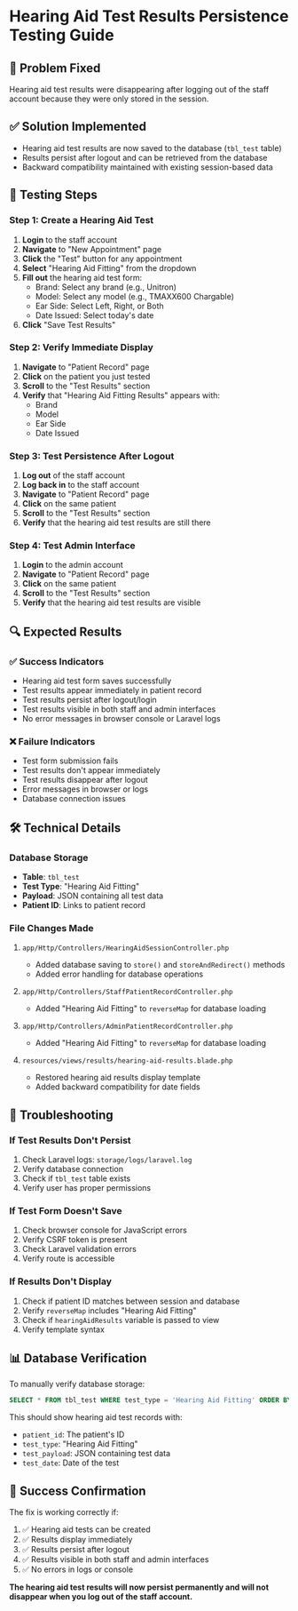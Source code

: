 # Hearing Aid Test Results Persistence Testing Guide

## 🎯 **Problem Fixed**
Hearing aid test results were disappearing after logging out of the staff account because they were only stored in the session.

## ✅ **Solution Implemented**
- Hearing aid test results are now saved to the database (`tbl_test` table)
- Results persist after logout and can be retrieved from the database
- Backward compatibility maintained with existing session-based data

## 🧪 **Testing Steps**

### **Step 1: Create a Hearing Aid Test**
1. **Login** to the staff account
2. **Navigate** to "New Appointment" page
3. **Click** the "Test" button for any appointment
4. **Select** "Hearing Aid Fitting" from the dropdown
5. **Fill out** the hearing aid test form:
   - Brand: Select any brand (e.g., Unitron)
   - Model: Select any model (e.g., TMAXX600 Chargable)
   - Ear Side: Select Left, Right, or Both
   - Date Issued: Select today's date
6. **Click** "Save Test Results"

### **Step 2: Verify Immediate Display**
1. **Navigate** to "Patient Record" page
2. **Click** on the patient you just tested
3. **Scroll** to the "Test Results" section
4. **Verify** that "Hearing Aid Fitting Results" appears with:
   - Brand
   - Model
   - Ear Side
   - Date Issued

### **Step 3: Test Persistence After Logout**
1. **Log out** of the staff account
2. **Log back in** to the staff account
3. **Navigate** to "Patient Record" page
4. **Click** on the same patient
5. **Scroll** to the "Test Results" section
6. **Verify** that the hearing aid test results are still there

### **Step 4: Test Admin Interface**
1. **Login** to the admin account
2. **Navigate** to "Patient Record" page
3. **Click** on the same patient
4. **Scroll** to the "Test Results" section
5. **Verify** that the hearing aid test results are visible

## 🔍 **Expected Results**

### ✅ **Success Indicators**
- Hearing aid test form saves successfully
- Test results appear immediately in patient record
- Test results persist after logout/login
- Test results visible in both staff and admin interfaces
- No error messages in browser console or Laravel logs

### ❌ **Failure Indicators**
- Test form submission fails
- Test results don't appear immediately
- Test results disappear after logout
- Error messages in browser or logs
- Database connection issues

## 🛠️ **Technical Details**

### **Database Storage**
- **Table**: `tbl_test`
- **Test Type**: "Hearing Aid Fitting"
- **Payload**: JSON containing all test data
- **Patient ID**: Links to patient record

### **File Changes Made**
1. `app/Http/Controllers/HearingAidSessionController.php`
   - Added database saving to `store()` and `storeAndRedirect()` methods
   - Added error handling for database operations

2. `app/Http/Controllers/StaffPatientRecordController.php`
   - Added "Hearing Aid Fitting" to `reverseMap` for database loading

3. `app/Http/Controllers/AdminPatientRecordController.php`
   - Added "Hearing Aid Fitting" to `reverseMap` for database loading

4. `resources/views/results/hearing-aid-results.blade.php`
   - Restored hearing aid results display template
   - Added backward compatibility for date fields

## 🚨 **Troubleshooting**

### **If Test Results Don't Persist**
1. Check Laravel logs: `storage/logs/laravel.log`
2. Verify database connection
3. Check if `tbl_test` table exists
4. Verify user has proper permissions

### **If Test Form Doesn't Save**
1. Check browser console for JavaScript errors
2. Verify CSRF token is present
3. Check Laravel validation errors
4. Verify route is accessible

### **If Results Don't Display**
1. Check if patient ID matches between session and database
2. Verify `reverseMap` includes "Hearing Aid Fitting"
3. Check if `hearingAidResults` variable is passed to view
4. Verify template syntax

## 📊 **Database Verification**

To manually verify database storage:

```sql
SELECT * FROM tbl_test WHERE test_type = 'Hearing Aid Fitting' ORDER BY created_at DESC;
```

This should show hearing aid test records with:
- `patient_id`: The patient's ID
- `test_type`: "Hearing Aid Fitting"
- `test_payload`: JSON containing test data
- `test_date`: Date of the test

## 🎉 **Success Confirmation**

The fix is working correctly if:
1. ✅ Hearing aid tests can be created
2. ✅ Results display immediately
3. ✅ Results persist after logout
4. ✅ Results visible in both staff and admin interfaces
5. ✅ No errors in logs or console

**The hearing aid test results will now persist permanently and will not disappear when you log out of the staff account.**
